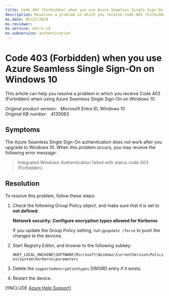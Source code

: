 ```yaml
---
title: Code 403 (Forbidden) when you use Azure Seamless Single Sign-On on Windows 10
description: Resolves a problem in which you receive Code 403 (Forbidden) when you use Azure Seamless Single Sign-On on Windows 10.
ms.date: 05/22/2020
ms.reviewer: 
ms.service: entra-id
ms.subservice: authentication
---
```

# Code 403 (Forbidden) when you use Azure Seamless Single Sign-On on Windows 10

This article can help you resolve a problem in which you receive Code 403 (Forbidden) when using Azure Seamless Single Sign-On on Windows 10.

_Original product version:_ &nbsp; Microsoft Entra ID, Windows 10  
_Original KB number:_ &nbsp; 4135083

## Symptoms

The Azure Seamless Single Sign-On authentication does not work after you upgrade to Windows 10. When this problem occurs, you may receive the following error message:

> Integrated Windows Authentication failed with status code 403 (Forbidden).

## Resolution

To resolve this problem, follow these steps:

1. Check the following Group Policy object, and make sure that it is set to **not defined**:

    **Network security: Configure encryption types allowed for Kerberos**  

    If you update the Group Policy setting, run `gpupdate /force` to push the changes to the devices.
2. Start Registry Editor, and browse to the following subkey:

    `HKEY_LOCAL_MACHINE\SOFTWARE\Microsoft\Windows\CurrentVersion\Policies\System\kerberos\parameters`
3. Delete the `supportedencryptiontypes` DWORD entry if it exists.
4. Restart the device.

[!INCLUDE [Azure Help Support](../../../includes/azure-help-support.md)]
